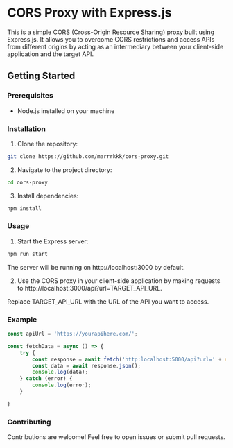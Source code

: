 # CORS Proxy with Express.js

This is a simple CORS (Cross-Origin Resource Sharing) proxy built using Express.js. It allows you to overcome CORS restrictions and access APIs from different origins by acting as an intermediary between your client-side application and the target API.

## Getting Started

### Prerequisites
- Node.js installed on your machine

### Installation
1. Clone the repository:
```bash
git clone https://github.com/marrrkkk/cors-proxy.git
```

2. Navigate to the project directory:
```bash
cd cors-proxy
```

3. Install dependencies:
```bash
npm install
```

### Usage
1. Start the Express server:
```bash
npm run start
```
The server will be running on http://localhost:3000 by default.

2. Use the CORS proxy in your client-side application by making requests to http://localhost:3000/api?url=TARGET_API_URL.

Replace TARGET_API_URL with the URL of the API you want to access.

### Example 
```js
const apiUrl = 'https://yourapihere.com/';

const fetchData = async () => {
    try {
        const response = await fetch('http:localhost:5000/api?url=' + encodeURIComponent(apiUrl));
        const data = await response.json();
        console.log(data);
    } catch (error) {
        console.log(error);
    }

}
```

### Contributing

Contributions are welcome! Feel free to open issues or submit pull requests.